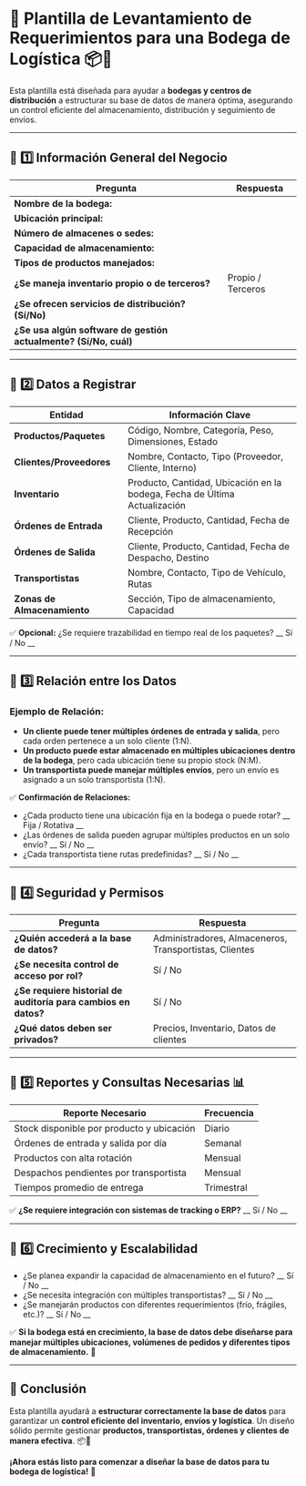 # 📌 Plantilla de Levantamiento de Requerimientos para una Bodega de Logística 📦🚛

Esta plantilla está diseñada para ayudar a **bodegas y centros de distribución** a estructurar su base de datos de manera óptima, asegurando un control eficiente del almacenamiento, distribución y seguimiento de envíos.

---

## 📌 1️⃣ Información General del Negocio

| Pregunta                          | Respuesta |
|----------------------------------|-----------|
| **Nombre de la bodega:**         |           |
| **Ubicación principal:**         |           |
| **Número de almacenes o sedes:** |           |
| **Capacidad de almacenamiento:** |           |
| **Tipos de productos manejados:** |           |
| **¿Se maneja inventario propio o de terceros?** | Propio / Terceros |
| **¿Se ofrecen servicios de distribución? (Sí/No)** |           |
| **¿Se usa algún software de gestión actualmente? (Sí/No, cuál)** |           |

---

## 📌 2️⃣ Datos a Registrar

| Entidad          | Información Clave |
|----------------|-----------------|
| **Productos/Paquetes** | Código, Nombre, Categoría, Peso, Dimensiones, Estado |
| **Clientes/Proveedores** | Nombre, Contacto, Tipo (Proveedor, Cliente, Interno) |
| **Inventario**  | Producto, Cantidad, Ubicación en la bodega, Fecha de Última Actualización |
| **Órdenes de Entrada** | Cliente, Producto, Cantidad, Fecha de Recepción |
| **Órdenes de Salida** | Cliente, Producto, Cantidad, Fecha de Despacho, Destino |
| **Transportistas** | Nombre, Contacto, Tipo de Vehículo, Rutas |
| **Zonas de Almacenamiento** | Sección, Tipo de almacenamiento, Capacidad |

✅ **Opcional:** ¿Se requiere trazabilidad en tiempo real de los paquetes? __ Sí / No __

---

## 📌 3️⃣ Relación entre los Datos

### **Ejemplo de Relación:**
- **Un cliente puede tener múltiples órdenes de entrada y salida**, pero cada orden pertenece a un solo cliente (1:N).
- **Un producto puede estar almacenado en múltiples ubicaciones dentro de la bodega**, pero cada ubicación tiene su propio stock (N:M).
- **Un transportista puede manejar múltiples envíos**, pero un envío es asignado a un solo transportista (1:N).

✅ **Confirmación de Relaciones:**
- ¿Cada producto tiene una ubicación fija en la bodega o puede rotar? __ Fija / Rotativa __
- ¿Las órdenes de salida pueden agrupar múltiples productos en un solo envío? __ Sí / No __
- ¿Cada transportista tiene rutas predefinidas? __ Sí / No __

---

## 📌 4️⃣ Seguridad y Permisos

| Pregunta                          | Respuesta |
|----------------------------------|-----------|
| **¿Quién accederá a la base de datos?** | Administradores, Almaceneros, Transportistas, Clientes |
| **¿Se necesita control de acceso por rol?** | Sí / No |
| **¿Se requiere historial de auditoría para cambios en datos?** | Sí / No |
| **¿Qué datos deben ser privados?** | Precios, Inventario, Datos de clientes |

---

## 📌 5️⃣ Reportes y Consultas Necesarias 📊

| Reporte Necesario | Frecuencia |
|------------------|------------|
| Stock disponible por producto y ubicación | Diario |
| Órdenes de entrada y salida por día | Semanal |
| Productos con alta rotación | Mensual |
| Despachos pendientes por transportista | Mensual |
| Tiempos promedio de entrega | Trimestral |

✅ **¿Se requiere integración con sistemas de tracking o ERP?** __ Sí / No __

---

## 📌 6️⃣ Crecimiento y Escalabilidad

- ¿Se planea expandir la capacidad de almacenamiento en el futuro? __ Sí / No __
- ¿Se necesita integración con múltiples transportistas? __ Sí / No __
- ¿Se manejarán productos con diferentes requerimientos (frío, frágiles, etc.)? __ Sí / No __

✅ **Si la bodega está en crecimiento, la base de datos debe diseñarse para manejar múltiples ubicaciones, volúmenes de pedidos y diferentes tipos de almacenamiento.** 🚀

---

## 📌 Conclusión

Esta plantilla ayudará a **estructurar correctamente la base de datos** para garantizar un **control eficiente del inventario, envíos y logística**. Un diseño sólido permite gestionar **productos, transportistas, órdenes y clientes de manera efectiva**. 📦🚛

**¡Ahora estás listo para comenzar a diseñar la base de datos para tu bodega de logística!** 🎉